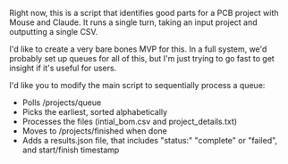 Right now, this is a script that identifies good parts for a PCB project with Mouse and Claude. It runs a single turn, taking an input project and outputting a single CSV.

I'd like to create a very bare bones MVP for this. In a full system, we'd probably set up queues for all of this, but I'm just trying to go fast to get insight if it's useful for users.

I'd like you to modify the main script to sequentially process a queue:

- Polls /projects/queue
- Picks the earliest, sorted alphabetically
- Processes the files (intial_bom.csv and project_details.txt)
- Moves to /projects/finished when done
- Adds a results.json file, that includes "status:" "complete" or "failed", and start/finish timestamp
